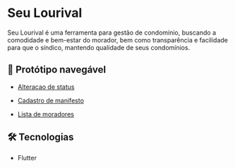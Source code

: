 # Seu Lourival

 Seu Lourival é uma ferramenta para gestão de condomínio, buscando a comodidade e bem-estar do morador, bem como transparência e facilidade para que o síndico, mantendo qualidade de seus condomínios. 

## 📱 Protótipo navegável

- [Alteracao de status](https://marvelapp.com/prototype/i5ib6hb/screen/86556668)


- [Cadastro de manifesto](https://marvelapp.com/prototype/i5ib6hb/screen/86557445)

- [Lista de moradores](https://marvelapp.com/prototype/i5ib6hb/screen/86882707)


## 🛠 Tecnologias

- Flutter
